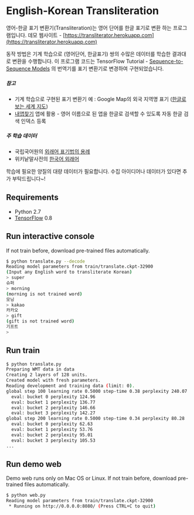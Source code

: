 # English-Korean Transliteration
영어-한글 표기 변환기(Transliteration)는 영어 단어를 한글 표기로 변환 하는 프로그램입니다. 데모 웹사이트 - [https://transliterator.herokuapp.com](https://transliterator.herokuapp.com)

동작 방법은 기계 학습으로 (영어단어, 한글표기) 쌍의 수많은 데이터를 학습한 결과대로 변환을 수행합니다. 이 프로그램 코드는 TensorFlow Tutorial - [Sequence-to-Sequence Models](https://www.tensorflow.org/versions/r0.8/tutorials/seq2seq/index.html#sequence-to-sequence-models) 의 번역기를 표기 변환기로 변경하여 구현되었습니다.

##### 참고
- 기계 학습으로 구현된 표기 변환기 예 : Google Map의 외국 지역명 표기 ([한글로 보는 세계 지도](http://googlekoreablog.blogspot.kr/2010/12/blog-post_4432.html))
- [내앱찾기](https://play.google.com/store/apps/details?id=net.muik.myappfinder) 앱에 활용 - 영어 이름으로 된 앱을 한글로 검색할 수 있도록 자동 한글 검색 인덱스 등록

##### 주 학습 데이터
- 국립국어원의 [외래어 표기법의 용례](http://www.korean.go.kr/front/foreignSpell/foreignSpellList.do?mn_id=96)
- 위키낱말사전의 [한국어 외래어](https://ko.wiktionary.org/wiki/%EB%B6%84%EB%A5%98:%ED%95%9C%EA%B5%AD%EC%96%B4_%EC%99%B8%EB%9E%98%EC%96%B4)

학습에 필요한 양질의 대량 데이터가 필요합니다. 수집 아이디어나 데이터가 있다면 추가 부탁드립니다~!

## Requirements
- Python 2.7
- [TensorFlow](https://www.tensorflow.org/) 0.8

## Run interactive console
If not train before, download pre-trained files automatically.
```bash
$ python translate.py --decode
Reading model parameters from train/translate.ckpt-32900
(Input any English word to transliterate Korean)
> super
슈퍼
> morning
(morning is not trained word)
모닝
> kakao
카카오
> gift
(gift is not trained word)
기프트
> 
```

## Run train
```bash
$ python translate.py
Preparing WMT data in data
Creating 2 layers of 128 units.
Created model with fresh parameters.
Reading development and training data (limit: 0).
global step 100 learning rate 0.5000 step-time 0.38 perplexity 240.07
  eval: bucket 0 perplexity 124.96
  eval: bucket 1 perplexity 136.77
  eval: bucket 2 perplexity 146.66
  eval: bucket 3 perplexity 142.27
global step 200 learning rate 0.5000 step-time 0.34 perplexity 80.28
  eval: bucket 0 perplexity 62.63
  eval: bucket 1 perplexity 53.76
  eval: bucket 2 perplexity 95.01
  eval: bucket 3 perplexity 105.53
...
```
## Run demo web
Demo web runs only on Mac OS or Linux.
If not train before, download pre-trained files automatically.
```bash
$ python web.py
Reading model parameters from train/translate.ckpt-32900
 * Running on http://0.0.0.0:8080/ (Press CTRL+C to quit)
```
